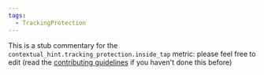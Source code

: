 ```yaml
---
tags:
  - TrackingProtection
---
```


This is a stub commentary for the `contextual_hint.tracking_protection.inside_tap` metric: please feel free to edit (read the
[contributing guidelines](https://github.com/mozilla/glean-annotations/blob/main/CONTRIBUTING.md)
if you haven't done this before)
